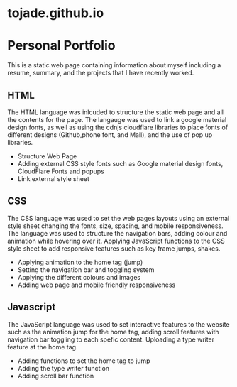 # tojade.github.io
# Personal Portfolio

This is a static web page containing information about myself including a resume, summary, and the projects that I have recently worked. 

## HTML

The HTML language was inlcuded to structure the static web page and all the contents for the page. The langauge was used to link a google material design fonts, as well as using the cdnjs cloudflare libraries to place fonts of different designs (Github,phone font, and Mail), and the use of pop up libraries. 

- Structure Web Page
- Adding external CSS style fonts such as Google material design fonts, CloudFlare Fonts and popups
- Link external style sheet


## CSS

The CSS language was used to set the web pages layouts using an external style sheet changing the fonts, size, spacing, and mobile responsiveness. The language was used to structure the navigation bars, adding colour and animation while hovering over it. Applying JavaScript functions to the CSS style sheet to add responsive features such as key frame jumps, shakes.

- Applying animation to the home tag (jump)
- Setting the navigation bar and toggling system 
- Applying the different colours and images
- Adding web page and mobile friendly responsiveness

## Javascript

The JavaScript language was used to set interactive features to the website such as the animation jump for the home tag, adding scroll features with navigation bar toggling to each spefic content. Uploading a type writer feature at the home tag.

- Adding functions to set the home tag to jump
- Adding the type writer function
- Adding scroll bar function


